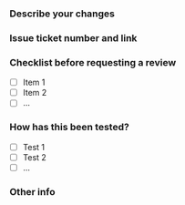 ### Describe your changes

### Issue ticket number and link

### Checklist before requesting a review
- [ ] Item 1
- [ ] Item 2
- [ ] ...

### How has this been tested?
- [ ] Test 1
- [ ] Test 2
- [ ] ...

### Other info
